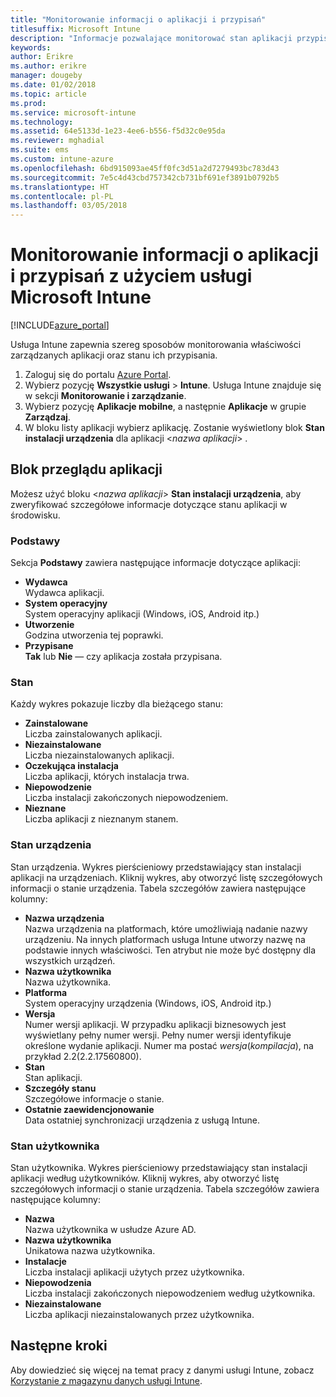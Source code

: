 ```yaml
---
title: "Monitorowanie informacji o aplikacji i przypisań"
titlesuffix: Microsoft Intune
description: "Informacje pozwalające monitorować stan aplikacji przypisanej do użytkowników lub urządzeń."
keywords: 
author: Erikre
ms.author: erikre
manager: dougeby
ms.date: 01/02/2018
ms.topic: article
ms.prod: 
ms.service: microsoft-intune
ms.technology: 
ms.assetid: 64e5133d-1e23-4ee6-b556-f5d32c0e95da
ms.reviewer: mghadial
ms.suite: ems
ms.custom: intune-azure
ms.openlocfilehash: 6bd915093ae45ff0fc3d51a2d7279493bc783d43
ms.sourcegitcommit: 7e5c4d43cbd757342cb731bf691ef3891b0792b5
ms.translationtype: HT
ms.contentlocale: pl-PL
ms.lasthandoff: 03/05/2018
---
```

# <a name="how-to-monitor-app-information-and-assignments-with-microsoft-intune"></a>Monitorowanie informacji o aplikacji i przypisań z użyciem usługi Microsoft Intune

[!INCLUDE[azure_portal](./includes/azure_portal.md)]

Usługa Intune zapewnia szereg sposobów monitorowania właściwości zarządzanych aplikacji oraz stanu ich przypisania.

1. Zaloguj się do portalu [Azure Portal](https://portal.azure.com).
2. Wybierz pozycję **Wszystkie usługi** > **Intune**. Usługa Intune znajduje się w sekcji **Monitorowanie i zarządzanie**.
3. Wybierz pozycję **Aplikacje mobilne**, a następnie **Aplikacje** w grupie **Zarządzaj**.
5. W bloku listy aplikacji wybierz aplikację. Zostanie wyświetlony blok **Stan instalacji urządzenia** dla aplikacji <*nazwa aplikacji*> .

## <a name="app-overview-blade"></a>Blok przeglądu aplikacji

Możesz użyć bloku <*nazwa aplikacji*> **Stan instalacji urządzenia**, aby zweryfikować szczegółowe informacje dotyczące stanu aplikacji w środowisku.

### <a name="essentials"></a>Podstawy

Sekcja **Podstawy** zawiera następujące informacje dotyczące aplikacji:

 - **Wydawca**  
Wydawca aplikacji.
 - **System operacyjny**  
System operacyjny aplikacji (Windows, iOS, Android itp.)
 - **Utworzenie**  
Godzina utworzenia tej poprawki.
 - **Przypisane**  
**Tak** lub **Nie** — czy aplikacja została przypisana.

### <a name="status"></a>Stan
Każdy wykres pokazuje liczby dla bieżącego stanu:

 - **Zainstalowane**  
Liczba zainstalowanych aplikacji.
 - **Niezainstalowane**  
Liczba niezainstalowanych aplikacji.
 - **Oczekująca instalacja**  
Liczba aplikacji, których instalacja trwa.
 - **Niepowodzenie**  
Liczba instalacji zakończonych niepowodzeniem.
 - **Nieznane**  
Liczba aplikacji z nieznanym stanem.

### <a name="device-status"></a>Stan urządzenia

Stan urządzenia. Wykres pierścieniowy przedstawiający stan instalacji aplikacji na urządzeniach. Kliknij wykres, aby otworzyć listę szczegółowych informacji o stanie urządzenia. Tabela szczegółów zawiera następujące kolumny:

 - **Nazwa urządzenia**  
Nazwa urządzenia na platformach, które umożliwiają nadanie nazwy urządzeniu. Na innych platformach usługa Intune utworzy nazwę na podstawie innych właściwości. Ten atrybut nie może być dostępny dla wszystkich urządzeń.
 - **Nazwa użytkownika**  
Nazwa użytkownika.
 - **Platforma**  
System operacyjny urządzenia (Windows, iOS, Android itp.)
 - **Wersja**  
Numer wersji aplikacji. W przypadku aplikacji biznesowych jest wyświetlany pełny numer wersji. Pełny numer wersji identyfikuje określone wydanie aplikacji. Numer ma postać _wersja_(_kompilacja_), na przykład 2.2(2.2.17560800).
 - **Stan**  
Stan aplikacji.
 - **Szczegóły stanu**  
Szczegółowe informacje o stanie.
 - **Ostatnie zaewidencjonowanie**  
Data ostatniej synchronizacji urządzenia z usługą Intune.


### <a name="user-status"></a>Stan użytkownika

Stan użytkownika. Wykres pierścieniowy przedstawiający stan instalacji aplikacji według użytkowników. Kliknij wykres, aby otworzyć listę szczegółowych informacji o stanie urządzenia. Tabela szczegółów zawiera następujące kolumny:
 - **Nazwa**  
Nazwa użytkownika w usłudze Azure AD.
 - **Nazwa użytkownika**  
Unikatowa nazwa użytkownika.
 - **Instalacje**  
Liczba instalacji aplikacji użytych przez użytkownika.
 - **Niepowodzenia**  
Liczba instalacji zakończonych niepowodzeniem według użytkownika.
 - **Niezainstalowane**  
Liczba aplikacji niezainstalowanych przez użytkownika.


## <a name="next-steps"></a>Następne kroki

Aby dowiedzieć się więcej na temat pracy z danymi usługi Intune, zobacz [Korzystanie z magazynu danych usługi Intune](reports-nav-create-intune-reports.md).
